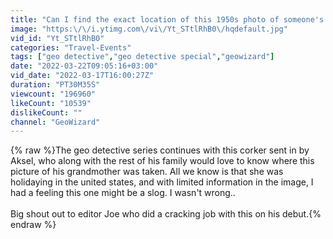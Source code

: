 ```yaml
---
title: "Can I find the exact location of this 1950s photo of someone's nan? [GEO DETECTIVE #14]"
image: "https:\/\/i.ytimg.com\/vi\/Yt_STtlRhB0\/hqdefault.jpg"
vid_id: "Yt_STtlRhB0"
categories: "Travel-Events"
tags: ["geo detective","geo detective special","geowizard"]
date: "2022-03-22T09:05:16+03:00"
vid_date: "2022-03-17T16:00:27Z"
duration: "PT30M35S"
viewcount: "196960"
likeCount: "10539"
dislikeCount: ""
channel: "GeoWizard"
---
```

{% raw %}The geo detective series continues with this corker sent in by Aksel, who along with the rest of his family would love to know where this picture of his grandmother was taken. All we know is that she was holidaying in the united states, and with limited information in the image, I had a feeling this one might be a slog. I wasn't wrong..<br /><br />Big shout out to editor Joe who did a cracking job with this on his debut.{% endraw %}
